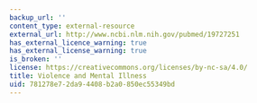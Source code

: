 ```yaml
---
backup_url: ''
content_type: external-resource
external_url: http://www.ncbi.nlm.nih.gov/pubmed/19727251
has_external_licence_warning: true
has_external_license_warning: true
is_broken: ''
license: https://creativecommons.org/licenses/by-nc-sa/4.0/
title: Violence and Mental Illness
uid: 781278e7-2da9-4408-b2a0-850ec55349bd
---
```

